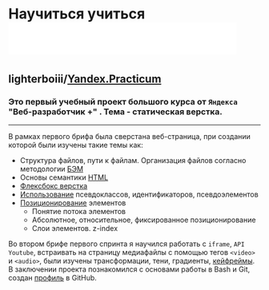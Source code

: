 # Научиться учиться  ![Яндекс.Практикум](images/logo_place_footer.svg)
## lighterboiii/[Yandex.Practicum](https://practicum.yandex.ru/promo/long-courses/web)

 ### Это первый учебный проект большого курса от `Яндекса` "Веб-разработчик +" . Тема - статическая верстка.
 ____ 
В рамках первого брифа была сверстана веб-страница, при создании которой были изучены такие темы как: 
* Структура файлов, пути к файлам. Организация файлов согласно методологии [БЭМ](styles/index.css)
* Основы семантики [HTML](index.html)
* [Флексбокс верстка](/blocks/table/table.css)
* [Использование](blocks/cards/cards__item/cards__item.css) псевдоклассов, идентификаторов, псевдоэлементов
* [Позиционирование](blocks/header/__main-illustration/header__main-illustration.css) элементов 
    - Понятие потока элементов
    - Абсолютное, относительное, фиксированное позиционирование
    - Слои элементов. z-index    


Во втором брифе первого спринта я научился работать с `iframe`, `API Youtube`, встраивать на страницу медиафайлы с помощью тегов `<video>` и `<audio>`, были изучены трансформации, тени, градиенты, [кейфреймы](blocks/rotation/rotation.css). В заключении проекта познакомился с основами работы в Bash и Git, создан [профиль](https://github.com/lighterboiii) в GitHub. 